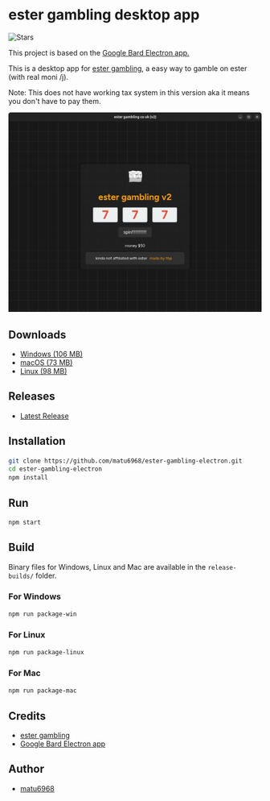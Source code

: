 # ester gambling desktop app

![Stars](https://img.shields.io/github/stars/matu6968/ester-gambling-electron?style=social)

This project is based on the [Google Bard Electron app.](https://github.com/mantreshkhurana/Google-Bard-electron)

This is a desktop app for [ester gambling](https://n1d3v.github.io/ester-gambling), a easy way to gamble on ester (with real moni /j).

Note: This does not have working tax system in this version aka it means you don't have to pay them.

![Screenshot](https://raw.githubusercontent.com/matu6968/ester-gambling-electron/stable/screenshots/screenshot-1.png)

## Downloads

- [Windows (106 MB)](https://github.com/matu6968/ester-gambling-electron/releases/download/1.3.1/ester-gambling-windows-1.3.1.zip)
- [macOS (73 MB)](https://github.com/matu6968/ester-gambling-electron/releases/download/1.3.1/ester-gambling-darwin-1.3.1.zip)
- [Linux (98 MB)](https://github.com/matu6968/ester-gambling-electron/releases/download/1.3.1/ester-gambling-linux-1.3.1.tar.xz)

## Releases

- [Latest Release](https://github.com/matu6968/ester-gambling-electron/releases)

## Installation

```bash
git clone https://github.com/matu6968/ester-gambling-electron.git
cd ester-gambling-electron
npm install
```

## Run

```bash
npm start
```

## Build

Binary files for Windows, Linux and Mac are available in the `release-builds/` folder.

### For Windows

```bash
npm run package-win
```

### For Linux

```bash
npm run package-linux
```

### For Mac

```bash
npm run package-mac
```

## Credits

- [ester gambling](https://github.com/n1d3v/ester-gambling)
- [Google Bard Electron app](https://github.com/mantreshkhurana/Google-Bard-electron)

## Author

- [matu6968](https://github.com/matu6968)
